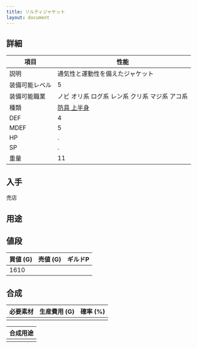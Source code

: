 ```yaml
---
title: ソルティジャケット
layout: document
---
```

## 詳細


|項目|性能|
|---|---|
|説明|通気性と運動性を備えたジャケット|
|装備可能レベル|5|
|装備可能職業|ノビ オリ系 ログ系 レン系 クリ系 マジ系 アコ系|
|種類|[防具 上半身](防具(上半身))|
|DEF|4|
|MDEF|5|
|HP|.|
|SP|.|
|重量|11|

## 入手

売店

## 用途


## 値段


|買値 (G)|売値 (G)|ギルドP|
|---|---|---|
|1610|||

## 合成


|必要素材|生産費用 (G)|確率 (%)|
|---|---|---|
||||


|合成用途|
|---|
||